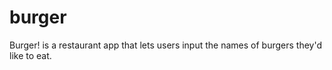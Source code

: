 # burger
Burger! is a restaurant app that lets users input the names of burgers they'd like to eat.
